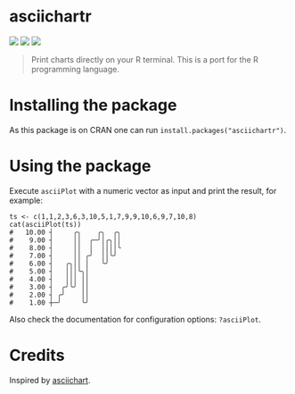 # asciichartr

[![](http://www.r-pkg.org/badges/version/asciichartr)](https://cran.r-project.org/web/packages/asciichartr/index.html)
![](http://cranlogs.r-pkg.org/badges/grand-total/asciichartr)
![](https://travis-ci.org/blmayer/asciichartr.svg?branch=master)

> Print charts directly on your R terminal. This is a port for
> the R programming language.


# Installing the package

As this package is on CRAN one can run `install.packages("asciichartr")`.


# Using the package

Execute `asciiPlot` with a numeric vector as input and print the result,
for example:

```
ts <- c(1,1,2,3,6,3,10,5,1,7,9,9,10,6,9,7,10,8)
cat(asciiPlot(ts))
#   10.00 ┤     ╭╮    ╭╮  ╭╮ 
#    9.00 ┤     ││  ╭─╯│╭╮││ 
#    8.00 ┤     ││  │  ││││╰ 
#    7.00 ┤     ││ ╭╯  ││╰╯  
#    6.00 ┤   ╭╮││ │   ╰╯    
#    5.00 ┤   │││╰╮│         
#    4.00 ┤   │││ ││         
#    3.00 ┤  ╭╯╰╯ ││         
#    2.00 ┤ ╭╯    ││         
#    1.00 ┼─╯     ╰╯         
```

Also check the documentation for configuration options: `?asciiPlot`.


# Credits

Inspired by [asciichart](https://github.com/kroitor/asciichart).

